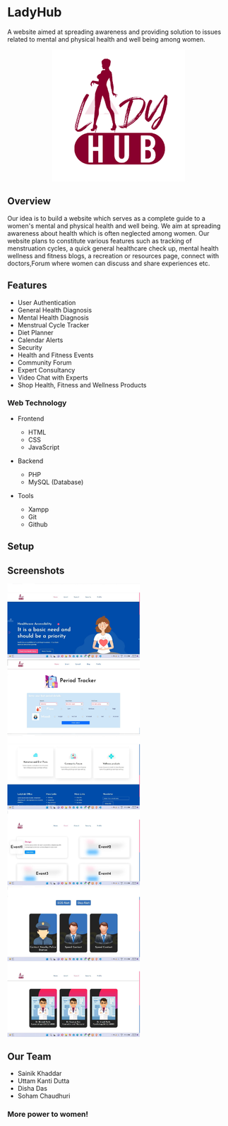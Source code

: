 # LadyHub

A website aimed at spreading awareness and providing solution to issues related to mental and physical health and well being among women.

<p align="center">
    <img src="./assets/icon1.png" alt="Logo" width="300">
  </a>

## Overview

Our idea is to build a website which serves as a complete guide to a women's mental and physical health and well being. We aim at spreading awareness about health which is often neglected among women. Our website plans to constitute various features such as tracking of menstruation cycles, a quick general healthcare check up, mental health wellness and fitness blogs, a recreation or resources page, connect with doctors,Forum where women can discuss and share experiences etc.

## Features

* User Authentication
* General Health Diagnosis
* Mental Health Diagnosis
* Menstrual Cycle Tracker
* Diet Planner
* Calendar Alerts
* Security
* Health and Fitness Events
* Community Forum
* Expert Consultancy
* Video Chat with Experts
* Shop Health, Fitness and Wellness Products


### Web Technology

- Frontend
  - HTML
  - CSS
  - JavaScript
  
- Backend
  - PHP
  - MySQL (Database)

- Tools
  - Xampp
  - Git
  - Github
## Setup

<!-- - Download & install [Xampp](https://www.apachefriends.org/download.html)
- Download the Zip or clone the repository
 bash
git clone https://github.com/SanjeebNath382/sashakti.git

- Go to the directory where Xampp is installed. For eg. C:\xampp\htdocs
- Copy the project folder and paste it in the address mentioned above.
- Launch any browser window and search localhost/sashakti.
- Voila, explore and enjoy! -->

## Screenshots

<img src="./Screenshots/Sc1.jpg" width="300">
<img src="./Screenshots/sc2.jpg" width="300">
<img src="./Screenshots/sc3.jpg" width="300">
<img src="./Screenshots/sc4.jpg" width="300">
<img src="./Screenshots/sc5.jpg" width="300">
<img src="./Screenshots/sc6.jpg" width="300">


## Our Team
- Sainik Khaddar
- Uttam Kanti Dutta
- Disha Das
- Soham Chaudhuri


### More power to women!
